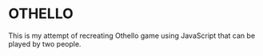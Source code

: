 # OTHELLO
This is my attempt of recreating Othello game using JavaScript that can be played by two people.
